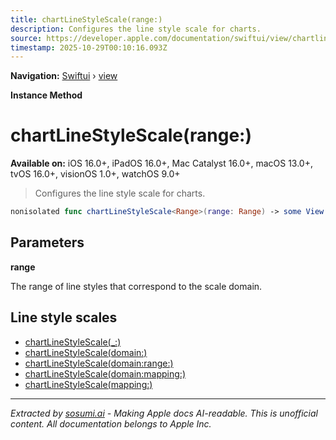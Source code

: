 ```yaml
---
title: chartLineStyleScale(range:)
description: Configures the line style scale for charts.
source: https://developer.apple.com/documentation/swiftui/view/chartlinestylescale(range:)
timestamp: 2025-10-29T00:10:16.093Z
---
```


**Navigation:** [Swiftui](/documentation/swiftui) › [view](/documentation/swiftui/view)

**Instance Method**

# chartLineStyleScale(range:)

**Available on:** iOS 16.0+, iPadOS 16.0+, Mac Catalyst 16.0+, macOS 13.0+, tvOS 16.0+, visionOS 1.0+, watchOS 9.0+

> Configures the line style scale for charts.

```swift
nonisolated func chartLineStyleScale<Range>(range: Range) -> some View where Range : ScaleRange, Range.VisualValue == StrokeStyle
```

## Parameters

**range**

The range of line styles that correspond to the scale domain.



## Line style scales

- [chartLineStyleScale(_:)](/documentation/swiftui/view/chartlinestylescale(_:))
- [chartLineStyleScale(domain:)](/documentation/swiftui/view/chartlinestylescale(domain:))
- [chartLineStyleScale(domain:range:)](/documentation/swiftui/view/chartlinestylescale(domain:range:))
- [chartLineStyleScale(domain:mapping:)](/documentation/swiftui/view/chartlinestylescale(domain:mapping:))
- [chartLineStyleScale(mapping:)](/documentation/swiftui/view/chartlinestylescale(mapping:))

---

*Extracted by [sosumi.ai](https://sosumi.ai) - Making Apple docs AI-readable.*
*This is unofficial content. All documentation belongs to Apple Inc.*
